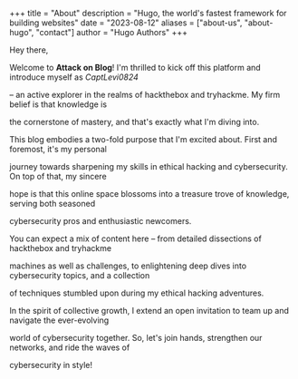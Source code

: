 +++
title = "About"
description = "Hugo, the world's fastest framework for building websites"
date = "2023-08-12"
aliases = ["about-us", "about-hugo", "contact"]
author = "Hugo Authors"
+++

Hey there, 
    
Welcome to **Attack on Blog**! I'm thrilled to kick off this platform and introduce myself as *CaptLevi0824* 

– an active explorer in the realms of hackthebox and tryhackme. My firm belief is that knowledge is 

the cornerstone of mastery, and that's exactly what I'm diving into. 

This blog embodies a two-fold purpose that I'm excited about. First and foremost, it's my personal 

journey towards sharpening my skills in ethical hacking and cybersecurity. On top of that, my sincere 

hope is that this online space blossoms into a treasure trove of knowledge, serving both seasoned 

cybersecurity pros and enthusiastic newcomers.

You can expect a mix of content here – from detailed dissections of hackthebox and tryhackme 

machines as well as challenges, to enlightening deep dives into cybersecurity topics, and a collection 

of techniques stumbled upon during my ethical hacking adventures.

In the spirit of collective growth, I extend an open invitation to team up and navigate the ever-evolving 

world of cybersecurity together. So, let's join hands, strengthen our networks, and ride the waves of 

cybersecurity in style!